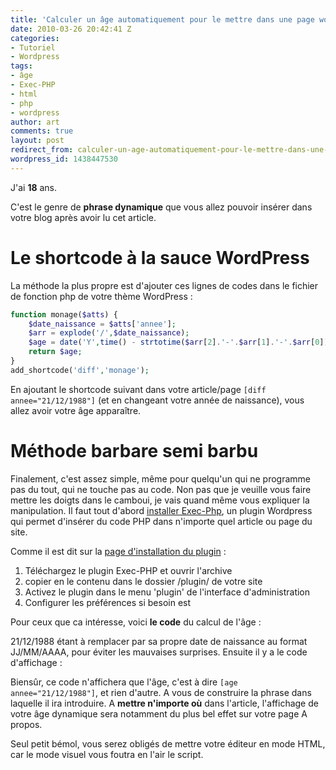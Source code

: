 ```yaml
---
title: 'Calculer un âge automatiquement pour le mettre dans une page wordpress '
date: 2010-03-26 20:42:41 Z
categories:
- Tutoriel
- Wordpress
tags:
- âge
- Exec-PHP
- html
- php
- wordpress
author: art
comments: true
layout: post
redirect_from: calculer-un-age-automatiquement-pour-le-mettre-dans-une-page-wordpress/
wordpress_id: 1438447530
---
```


J'ai **18** ans.

C'est le genre de **phrase dynamique** que vous allez pouvoir insérer dans votre blog après avoir lu cet article.


# Le shortcode à la sauce WordPress


La méthode la plus propre est d'ajouter ces lignes de codes dans le fichier de fonction php de votre thème WordPress :



```php    
function monage($atts) {
	$date_naissance = $atts['annee'];
	$arr = explode('/',$date_naissance);
	$age = date('Y',time() - strtotime($arr[2].'-'.$arr[1].'-'.$arr[0])) - 1970;
	return $age;
}
add_shortcode('diff','monage');
```    



En ajoutant le shortcode suivant dans votre article/page `[diff annee="21/12/1988"]` (et en changeant votre année de naissance), vous allez avoir votre âge apparaître.



# Méthode barbare semi barbu


Finalement, c'est assez simple, même pour quelqu'un qui ne programme pas du tout, qui ne touche pas au code. Non pas que je veuille vous faire mettre les doigts dans le camboui, je vais quand même vous expliquer la manipulation. Il faut tout d'abord [installer Exec-Php](http://wordpress.org/extend/plugins/exec-php/), un plugin Wordpress qui permet d'insérer du code PHP dans n'importe quel article ou page du site.

Comme il est dit sur la [page d'installation du plugin](http://wordpress.org/extend/plugins/exec-php/installation/) :

1. Téléchargez le plugin Exec-PHP et ouvrir l'archive
2. copier en le contenu dans le dossier /plugin/ de votre site
3. Activez le plugin dans le menu 'plugin' de l'interface d'administration
4. Configurer les préférences si besoin est

Pour ceux que ca intéresse, voici **le code** du calcul de l'âge :



21/12/1988 étant à remplacer par sa propre date de naissance au format JJ/MM/AAAA, pour éviter les mauvaises surprises. Ensuite il y a le code d'affichage :



Biensûr, ce code n'affichera que l'âge, c'est à dire `[age annee="21/12/1988"]`, et rien d'autre. A vous de construire la phrase dans laquelle il ira introduire. A **mettre n'importe où** dans l'article, l'affichage de votre âge dynamique sera notamment du plus bel effet sur votre page A propos.

Seul petit bémol, vous serez obligés de mettre votre éditeur en mode HTML, car le mode visuel vous foutra en l'air le script.
